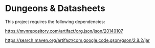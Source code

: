 # Dungeons & Datasheets

This project requires the following dependencies:

https://mvnrepository.com/artifact/org.json/json/20140107

https://search.maven.org/artifact/com.google.code.gson/gson/2.8.2/jar
